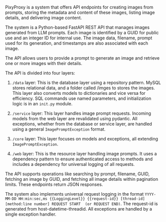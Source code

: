PixyProxy is a system that offers API endpoints for creating images from prompts, storing the metadata and content of these images, listing image details, and delivering image content. 

The system is a Python-based FastAPI REST API that manages images generated from LLM prompts. Each image is identified by a GUID for public use and an integer ID for internal use. The image data, filename, prompt used for its generation, and timestamps are also associated with each image.

The API allows users to provide a prompt to generate an image and retrieve one or more images with their details.

The API is divided into four layers:

1. `/data` layer: This is the database layer using a repository pattern. MySQL stores relational data, and a folder called /imges to stores the images. This layer also converts models to dictionaries and vice versa for efficiency. SQL commands use named parameters, and initialization logic is in an `init.py` module.

2. `/service` layer: This layer handles image prompt requests. Incoming models from the web layer are revalidated using pydantic. All exceptions, whether from the database or service layer, are handled using a general `ImagePromptException` format.

3. `/core` layer: This layer focuses on models and exceptions, all extending `ImagePromptException`.

4. `/web` layer: This is the resource layer handling image prompts. It uses a dependency pattern to ensure authenticated access to methods and includes a dependency for universal logging of all requests.

The API supports operations like searching by prompt, filename, GUID, fetching an image by GUID, and fetching all image details within pagination limits. These endpoints return JSON responses.

The system also implements universal request logging in the format `YYYY-MM-DD HH:min:sec,ms {{LoggingLevel}} {{request-id}} [thread-id] [method:line number] REQUEST START  (or REQUEST END)`. The request-id is generated from host-datetime-threadid. All exceptions are handled by a single exception handler.